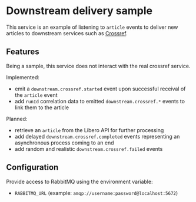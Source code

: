 # Downstream delivery sample

This service is an example of listening to `article` events to deliver new articles to downstream services such as [Crossref](https://www.crossref.org/).

## Features

Being a sample, this service does not interact with the real crossref service.

Implemented:

- emit a `downstream.crossref.started` event upon successful receival of the `article` event
- add `runId` correlation data to emitted `downstream.crossref.*` events to link them to the article

Planned:

- retrieve an `article` from the Libero API for further processing
- add delayed `downstream.crossref.completed` events representing an asynchronous process coming to an end
- add random and realistic `downstream.crossref.failed` events

## Configuration

Provide access to RabbitMQ using the environment variable:

- `RABBITMQ_URL` (example: `amqp://username:password@localhost:5672`)
